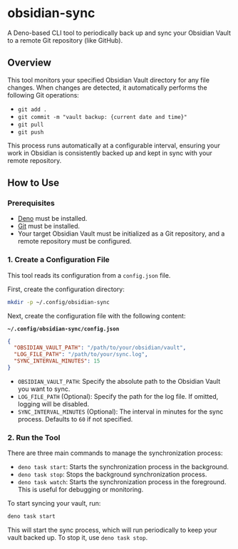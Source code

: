 # obsidian-sync

A Deno-based CLI tool to periodically back up and sync your Obsidian Vault to a remote Git repository (like GitHub).

## Overview

This tool monitors your specified Obsidian Vault directory for any file changes. When changes are detected, it automatically performs the following Git operations:

- `git add .`
- `git commit -m "vault backup: {current date and time}"`
- `git pull`
- `git push`

This process runs automatically at a configurable interval, ensuring your work in Obsidian is consistently backed up and kept in sync with your remote repository.

## How to Use

### Prerequisites

- [Deno](https://deno.com/) must be installed.
- [Git](https://git-scm.com/) must be installed.
- Your target Obsidian Vault must be initialized as a Git repository, and a remote repository must be configured.

### 1. Create a Configuration File

This tool reads its configuration from a `config.json` file.

First, create the configuration directory:

```sh
mkdir -p ~/.config/obsidian-sync
```

Next, create the configuration file with the following content:

**`~/.config/obsidian-sync/config.json`**

```json
{
  "OBSIDIAN_VAULT_PATH": "/path/to/your/obsidian/vault",
  "LOG_FILE_PATH": "/path/to/your/sync.log",
  "SYNC_INTERVAL_MINUTES": 15
}
```

- `OBSIDIAN_VAULT_PATH`: Specify the absolute path to the Obsidian Vault you want to sync.
- `LOG_FILE_PATH` (Optional): Specify the path for the log file. If omitted, logging will be disabled.
- `SYNC_INTERVAL_MINUTES` (Optional): The interval in minutes for the sync process. Defaults to `60` if not specified.

### 2. Run the Tool

There are three main commands to manage the synchronization process:

- `deno task start`: Starts the synchronization process in the background.
- `deno task stop`: Stops the background synchronization process.
- `deno task watch`: Starts the synchronization process in the foreground. This is useful for debugging or monitoring.

To start syncing your vault, run:

```sh
deno task start
```

This will start the sync process, which will run periodically to keep your vault backed up. To stop it, use `deno task stop`.

